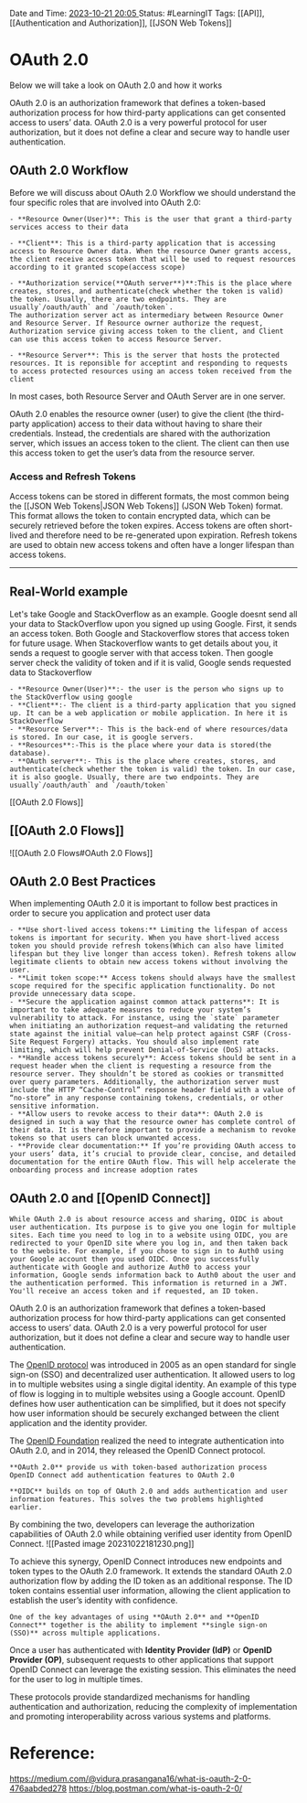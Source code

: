 Date and Time: <u> 2023-10-21 20:05 </u>
Status: #LearningIT
Tags: [[API]], [[Authentication and Authorization]], [[JSON Web Tokens]]

# OAuth 2.0
Below we will take a look on OAuth 2.0 and how it works

OAuth 2.0 is an authorization framework that defines a token-based authorization process for how third-party applications can get consented access to users’ data. OAuth 2.0 is a very powerful protocol for user authorization, but it does not define a clear and secure way to handle user authentication.
## OAuth 2.0 Workflow
Before we will discuss about OAuth 2.0 Workflow we should understand the four specific roles that are involved into OAuth 2.0:

``` ad-important
- **Resource Owner(User)**: This is the user that grant a third-party services access to their data 

- **Client**: This is a third-party application that is accessing access to Resource Owner data. When the resource Owner grants access, the client receive access token that will be used to request resources according to it granted scope(access scope)

- **Authorization service(**OAuth server**)**:This is the place where creates, stores, and authenticate(check whether the token is valid) the token. Usually, there are two endpoints. They are usually`/oauth/auth` and `/oauth/token`.
The authorization server act as intermediary between Resource Owner and Resource Server. If Resource owrner authorize the request, Authorization service giving access token to the client, and Client can use this access token to access Resource Server. 

- **Resource Server**: This is the server that hosts the protected resources. It is reponsible for acceptint and responding to requests to access protected resources using an access token received from the client
```
In most cases, both Resource Server and OAuth Server are in one server.

OAuth 2.0 enables the resource owner (user) to give the client (the third-party application) access to their data without having to share their credentials. Instead, the credentials are shared with the authorization server, which issues an access token to the client. The client can then use this access token to get the user’s data from the resource server.

### Access and Refresh Tokens

Access tokens can be stored in different formats, the most common being the [[JSON Web Tokens|JSON Web Tokens]] (JSON Web Token) format. This format allows the token to contain encrypted data, which can be securely retrieved before the token expires.
Access tokens are often short-lived and therefore need to be re-generated upon expiration. Refresh tokens are used to obtain new access tokens and often have a longer lifespan than access tokens.

---
## Real-World example
Let's take Google and StackOverflow as an example. Google doesnt send all your data to StackOverflow upon you signed up using Google. First, it sends an access token. Both Google and Stackoverflow stores that access token for future usage. When Stackoverflow wants to get details about you, it sends a request to google server with that access token. Then google server check the validity of token and if it is valid, Google sends requested data to Stackoverflow

``` ad-important
- **Resource Owner(User)**:- the user is the person who signs up to the StackOverflow using google
- **Client**:- The client is a third-party application that you signed up. It can be a web application or mobile application. In here it is StackOverflow
- **Resource Server**:- This is the back-end of where resources/data is stored. In our case, it is google servers.
- **Resources**:-This is the place where your data is stored(the database).
- **OAuth server**:- This is the place where creates, stores, and authenticate(check whether the token is valid) the token. In our case, it is also google. Usually, there are two endpoints. They are usually`/oauth/auth` and `/oauth/token`
```

[[OAuth 2.0 Flows]]

## [[OAuth 2.0 Flows]]
![[OAuth 2.0 Flows#OAuth 2.0 Flows]]



## OAuth 2.0 Best Practices
When implementing OAuth 2.0 it is important to follow best practices in order to secure you application and protect user data
``` ad-important
- **Use short-lived access tokens:** Limiting the lifespan of access tokens is important for security. When you have short-lived access token you should provide refresh tokens(Which can also have limited lifespan but they live longer than access token). Refresh tokens allow legitimate clients to obtain new access tokens without involving the user. 
- **Limit token scope:** Access tokens should always have the smallest scope required for the specific application functionality. Do not provide unnecessary data scope.
- **Secure the application against common attack patterns**: It is important to take adequate measures to reduce your system’s vulnerability to attack. For instance, using the `state` parameter when initiating an authorization request—and validating the returned state against the initial value—can help protect against CSRF (Cross-Site Request Forgery) attacks. You should also implement rate limiting, which will help prevent Denial-of-Service (DoS) attacks.
- **Handle access tokens securely**: Access tokens should be sent in a request header when the client is requesting a resource from the resource server. They shouldn’t be stored as cookies or transmitted over query parameters. Additionally, the authorization server must include the HTTP “Cache-Control” response header field with a value of “no-store” in any response containing tokens, credentials, or other sensitive information.
- **Allow users to revoke access to their data**: OAuth 2.0 is designed in such a way that the resource owner has complete control of their data. It is therefore important to provide a mechanism to revoke tokens so that users can block unwanted access.
- **Provide clear documentation:** If you’re providing OAuth access to your users’ data, it’s crucial to provide clear, concise, and detailed documentation for the entire OAuth flow. This will help accelerate the onboarding process and increase adoption rates
```

## OAuth 2.0 and [[OpenID Connect]]


``` ad-important
While OAuth 2.0 is about resource access and sharing, OIDC is about user authentication. Its purpose is to give you one login for multiple sites. Each time you need to log in to a website using OIDC, you are redirected to your OpenID site where you log in, and then taken back to the website. For example, if you chose to sign in to Auth0 using your Google account then you used OIDC. Once you successfully authenticate with Google and authorize Auth0 to access your information, Google sends information back to Auth0 about the user and the authentication performed. This information is returned in a JWT. You'll receive an access token and if requested, an ID token.
```

OAuth 2.0 is an authorization framework that defines a token-based authorization process for how third-party applications can get consented access to users’ data. OAuth 2.0 is a very powerful protocol for user authorization, but it does not define a clear and secure way to handle user authentication.

The [OpenID protocol](https://en.wikipedia.org/wiki/OpenID) was introduced in 2005 as an open standard for single sign-on (SSO) and decentralized user authentication. It allowed users to log in to multiple websites using a single digital identity. An example of this type of flow is logging in to multiple websites using a Google account. OpenID defines how user authentication can be simplified, but it does not specify how user information should be securely exchanged between the client application and the identity provider.

The [OpenID Foundation](https://openid.net/foundation/) realized the need to integrate authentication into OAuth 2.0, and in 2014, they released the OpenID Connect protocol.

``` ad-important
**OAuth 2.0** provide us with token-based authorization process
OpenID Connect add authentication features to OAuth 2.0

**OIDC** builds on top of OAuth 2.0 and adds authentication and user information features. This solves the two problems highlighted earlier.
```

By combining the two, developers can leverage the authorization capabilities of OAuth 2.0 while obtaining verified user identity from OpenID Connect.
![[Pasted image 20231022181230.png]]

To achieve this synergy, OpenID Connect introduces new endpoints and token types to the OAuth 2.0 framework. It extends the standard OAuth 2.0 authorization flow by adding the ID token as an additional response. The ID token contains essential user information, allowing the client application to establish the user’s identity with confidence.

``` ad-important
One of the key advantages of using **OAuth 2.0** and **OpenID Connect** together is the ability to implement **single sign-on (SSO)** across multiple applications.
```

Once a user has authenticated with **Identity Provider (IdP)** or **OpenID Provider (OP)**, subsequent requests to other applications that support OpenID Connect can leverage the existing session. This eliminates the need for the user to log in multiple times.

These protocols provide standardized mechanisms for handling authentication and authorization, reducing the complexity of implementation and promoting interoperability across various systems and platforms.
# Reference:
https://medium.com/@vidura.prasangana16/what-is-oauth-2-0-476aabded278
https://blog.postman.com/what-is-oauth-2-0/

